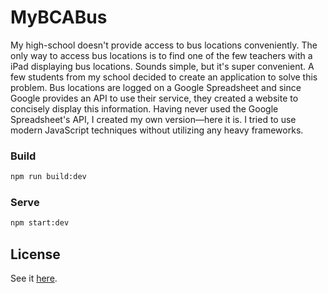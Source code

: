 # MyBCABus

My high-school doesn't provide access to bus locations conveniently. The only way to access bus locations is to find one of the few teachers with a iPad displaying bus locations. Sounds simple, but it's super convenient. A few students from my school decided to create an application to solve this problem. Bus locations are logged on a Google Spreadsheet and since Google provides an API to use their service, they created a website to concisely display this information. Having never used the Google Spreadsheet's API, I created my own version—here it is. I tried to use modern JavaScript techniques without utilizing any heavy frameworks.

### Build
```bash
npm run build:dev
```
### Serve
```bash
npm start:dev
```

## License
See it [here](https://github.com/samolaogun/my-bca-bus/blob/master/LICENSE).
